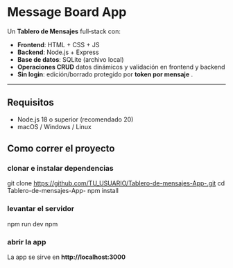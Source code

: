 # Message Board App

Un **Tablero de Mensajes** full‑stack con:
- **Frontend**: HTML + CSS + JS
- **Backend**: Node.js + Express
- **Base de datos**: SQLite (archivo local)
- **Operaciones CRUD** datos dinámicos y validación en frontend y backend
- **Sin login**: edición/borrado protegido por **token por mensaje** .

---

## Requisitos

- Node.js 18 o superior (recomendado 20)
- macOS / Windows / Linux

## Como correr el proyecto

### clonar e instalar dependencias

git clone https://github.com/TU_USUARIO/Tablero-de-mensajes-App-.git
cd Tablero-de-mensajes-App-
npm install

### levantar el servidor

npm run dev
npm 

### abrir la app

La app se sirve en **http://localhost:3000**
